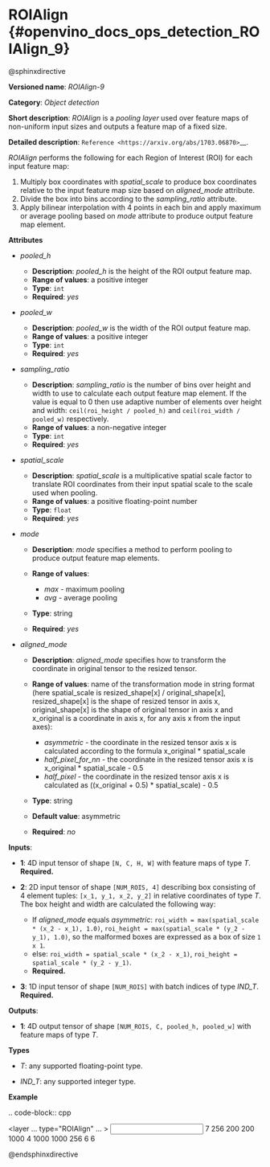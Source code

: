 # ROIAlign {#openvino_docs_ops_detection_ROIAlign_9}

@sphinxdirective

**Versioned name**: *ROIAlign-9*

**Category**: *Object detection*

**Short description**: *ROIAlign* is a *pooling layer* used over feature maps of non-uniform input sizes and outputs a feature map of a fixed size.

**Detailed description**: `Reference <https://arxiv.org/abs/1703.06870>`__.

*ROIAlign* performs the following for each Region of Interest (ROI) for each input feature map:

1. Multiply box coordinates with *spatial_scale* to produce box coordinates relative to the input feature map size based on *aligned_mode* attribute.
2. Divide the box into bins according to the *sampling_ratio* attribute.
3. Apply bilinear interpolation with 4 points in each bin and apply maximum or average pooling based on *mode* attribute to produce output feature map element.

**Attributes**

* *pooled_h*

  * **Description**: *pooled_h* is the height of the ROI output feature map.
  * **Range of values**: a positive integer
  * **Type**: ``int``
  * **Required**: *yes*

* *pooled_w*

  * **Description**: *pooled_w* is the width of the ROI output feature map.
  * **Range of values**: a positive integer
  * **Type**: ``int``
  * **Required**: *yes*

* *sampling_ratio*

  * **Description**: *sampling_ratio* is the number of bins over height and width to use to calculate each output feature map element. If the value is equal to 0 then use adaptive number of elements over height and width: ``ceil(roi_height / pooled_h)`` and ``ceil(roi_width / pooled_w)`` respectively.
  * **Range of values**: a non-negative integer
  * **Type**: ``int``
  * **Required**: *yes*

* *spatial_scale*

  * **Description**: *spatial_scale* is a multiplicative spatial scale factor to translate ROI coordinates from their input spatial scale to the scale used when pooling.
  * **Range of values**: a positive floating-point number
  * **Type**: ``float``
  * **Required**: *yes*

* *mode*

  * **Description**: *mode* specifies a method to perform pooling to produce output feature map elements.
  * **Range of values**:

    * *max* - maximum pooling
    * *avg* - average pooling
  * **Type**: string
  * **Required**: *yes*

* *aligned_mode*

  * **Description**: *aligned_mode* specifies how to transform the coordinate in original tensor to the resized tensor.
  * **Range of values**: name of the transformation mode in string format (here spatial_scale is resized_shape[x] / original_shape[x], resized_shape[x] is the shape of resized tensor in axis x, original_shape[x] is the shape of original tensor in axis x and x_original is a coordinate in axis x, for any axis x from the input axes):

    * *asymmetric* - the coordinate in the resized tensor axis x is calculated according to the formula x_original * spatial_scale
    * *half_pixel_for_nn* - the coordinate in the resized tensor axis x is x_original * spatial_scale - 0.5
    * *half_pixel* - the coordinate in the resized tensor axis x is calculated as ((x_original + 0.5) * spatial_scale) - 0.5
  * **Type**: string
  * **Default value**: asymmetric  
  * **Required**: *no*

**Inputs**:

* **1**: 4D input tensor of shape ``[N, C, H, W]`` with feature maps of type *T*. **Required.**

* **2**: 2D input tensor of shape ``[NUM_ROIS, 4]`` describing box consisting of 4 element tuples: ``[x_1, y_1, x_2, y_2]`` in relative coordinates of type *T*. The box height and width are calculated the following way:

  * If *aligned_mode* equals *asymmetric*: ``roi_width = max(spatial_scale * (x_2 - x_1), 1.0)``, ``roi_height = max(spatial_scale * (y_2 - y_1), 1.0)``, so the malformed boxes are expressed as a box of size ``1 x 1``.
  * else: ``roi_width = spatial_scale * (x_2 - x_1)``, ``roi_height = spatial_scale * (y_2 - y_1)``.
  * **Required.**

* **3**: 1D input tensor of shape ``[NUM_ROIS]`` with batch indices of type *IND_T*. **Required.**

**Outputs**:

* **1**: 4D output tensor of shape ``[NUM_ROIS, C, pooled_h, pooled_w]`` with feature maps of type *T*.

**Types**

* *T*: any supported floating-point type.

* *IND_T*: any supported integer type.


**Example**

.. code-block:: cpp 

  <layer ... type="ROIAlign" ... >
      <data pooled_h="6" pooled_w="6" spatial_scale="16.0" sampling_ratio="2" mode="avg" aligned_mode="half_pixel"/>
      <input>
          <port id="0">
              <dim>7</dim>
              <dim>256</dim>
              <dim>200</dim>
              <dim>200</dim>
          </port>
          <port id="1">
              <dim>1000</dim>
              <dim>4</dim>
          </port>
          <port id="2">
              <dim>1000</dim>
          </port>
      </input>
      <output>
          <port id="3" precision="FP32">
              <dim>1000</dim>
              <dim>256</dim>
              <dim>6</dim>
              <dim>6</dim>
          </port>
      </output>
  </layer>

@endsphinxdirective
